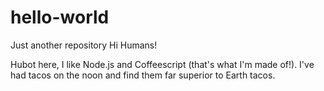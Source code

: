 # hello-world
Just another repository
Hi Humans!

Hubot here, I like Node.js and Coffeescript (that's what I'm made of!).
I've had tacos on the noon and find them far superior to Earth tacos.
